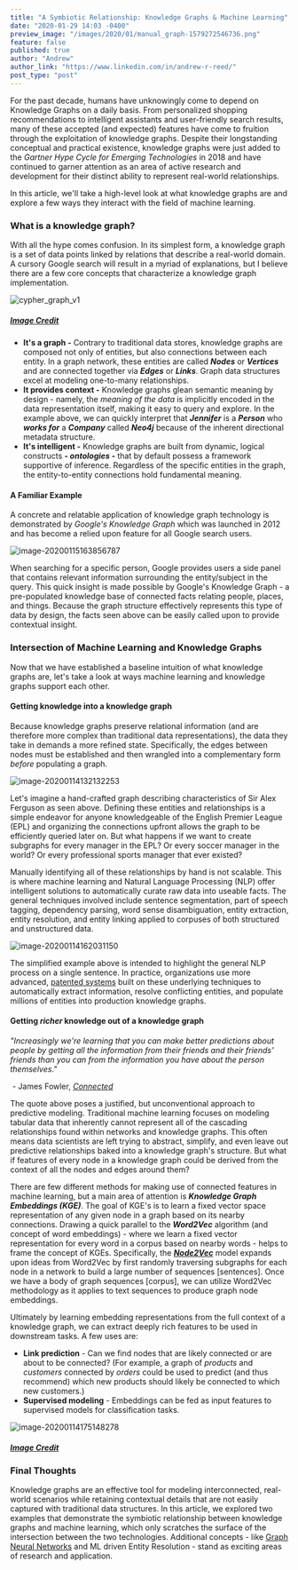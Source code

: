 ```yaml
---
title: "A Symbiotic Relationship: Knowledge Graphs & Machine Learning"
date: "2020-01-29 14:03 -0400"
preview_image: "/images/2020/01/manual_graph-1579272546736.png"
feature: false
published: true
author: "Andrew"
author_link: "https://www.linkedin.com/in/andrew-r-reed/"
post_type: "post"
---
```


For the past decade, humans have unknowingly come to depend on Knowledge Graphs on a daily basis. From personalized shopping recommendations to intelligent assistants and user-friendly search results, many of these accepted (and expected) features have come to fruition through the exploitation of knowledge graphs. Despite their longstanding conceptual and practical existence, knowledge graphs were just added to the *Gartner Hype Cycle for Emerging Technologies* in 2018 and have continued to garner attention as an area of active research and development for their distinct ability to represent real-world relationships.

In this article, we'll take a high-level look at what knowledge graphs are and explore a few ways they interact with the field of machine learning.

### What is a knowledge graph?

With all the hype comes confusion. In its simplest form, a knowledge graph is a set of data points linked by relations that describe a real-world domain. A cursory Google search will result in a myriad of explanations, but I believe there are a few core concepts that characterize a knowledge graph implementation. 

![cypher_graph_v1](/images/2020/01/cypher_graph-1579272372494.png)

##### [Image Credit](https://s3.amazonaws.com/dev.assets.neo4j.com/wp-content/uploads/cypher_graph_v1.jpg)

- **It's a graph -** Contrary to traditional data stores, knowledge graphs are composed not only of entities, but also connections between each entity. In a graph network, these entities are called ***Nodes*** or ***Vertices*** and are connected together via ***Edges*** or ***Links***. Graph data structures excel at modeling one-to-many relationships.
- **It provides context -** Knowledge graphs glean semantic meaning by design - namely, the *meaning of the data* is implicitly encoded in the data representation itself, making it easy to query and explore. In the example above, we can quickly interpret that ***Jennifer*** is a ***Person*** who ***works for*** a ***Company*** called ***Neo4j*** because of the inherent directional metadata structure.
- **It's intelligent -** Knowledge graphs are built from dynamic, logical constructs ***- ontologies -*** that by default possess a framework supportive of inference. Regardless of the specific entities in the graph, the entity-to-entity connections hold fundamental meaning.

#### A Familiar Example

A concrete and relatable application of knowledge graph technology is demonstrated by *Google's Knowledge Graph* which was launched in 2012 and has become a relied upon feature for all Google search users.

![image-20200115163856787](/images/2020/01/alex_ferguson-1579272142395.png)

When searching for a specific person, Google provides users a side panel that contains relevant information surrounding the entity/subject in the query. This quick insight is made possible by Google's Knowledge Graph - a pre-populated knowledge base of connected facts relating people, places, and things. Because the graph structure effectively represents this type of data by design, the facts seen above can be easily called upon to provide contextual insight.

### Intersection of Machine Learning and Knowledge Graphs

Now that we have established a baseline intuition of what knowledge graphs are, let's take a look at ways machine learning and knowledge graphs support each other.

#### Getting knowledge into a knowledge graph

Because knowledge graphs preserve relational information (and are therefore more complex than traditional data representations), the data they take in demands a more refined state. Specifically, the edges between nodes must be established and then wrangled into a complementary form *before* populating a graph. 

![image-20200114132132253](/images/2020/01/manual_graph-1579272546736.png)

Let's imagine a hand-crafted graph describing characteristics of Sir Alex Ferguson as seen above. Defining these entities and relationships is a simple endeavor for anyone knowledgeable of the English Premier League (EPL) and organizing the connections upfront allows the graph to be efficiently queried later on. But what happens if we want to create subgraphs for every manager in the EPL? Or every soccer manager in the world? Or every professional sports manager that ever existed?

Manually identifying all of these relationships by hand is not scalable. This is where machine learning and Natural Language Processing (NLP) offer intelligent solutions to automatically curate raw data into useable facts. The general techniques involved include sentence segmentation, part of speech tagging, dependency parsing, word sense disambiguation, entity extraction, entity resolution, and entity linking applied to corpuses of both structured and unstructured data.

![image-20200114162031150](/images/2020/01/joe_burrow-1579272452103.png)

The simplified example above is intended to highlight the general NLP process on a single sentence. In practice, organizations use more advanced, [patented systems](https://searchnewscentral.com/blog/2018/10/19/constucting-knowledge-bases-with-context-clouds/) built on these underlying techniques to automatically extract information, resolve conflicting entities, and populate millions of entities into production knowledge graphs.

#### Getting *richer* knowledge out of a knowledge graph

*"Increasingly we're learning that you can make better predictions about people by getting all the information from their friends and their friends' friends than you can from the information you have about the person themselves."*

​														- James Fowler, *[Connected](https://www.amazon.com/dp/B002OFVO5Y/)*

The quote above poses a justified, but unconventional approach to predictive modeling. Traditional machine learning focuses on modeling tabular data that inherently cannot represent all of the cascading relationships found within networks and knowledge graphs. This often means data scientists are left trying to abstract, simplify, and even leave out predictive relationships baked into a knowledge graph's structure. But what if features of every node in a knowledge graph could be derived from the context of all the nodes and edges around them?

There are few different methods for making use of connected features in machine learning, but a main area of attention is ***Knowledge Graph Embeddings (KGE)***. The goal of KGE's is to learn a fixed vector space representation of any given node in a graph based on its nearby connections. Drawing a quick parallel to the ***Word2Vec*** algorithm (and concept of word embeddings) - where we learn a fixed vector representation for every word in a corpus based on nearby words - helps to frame the concept of KGEs. Specifically, the ***[Node2Vec](https://snap.stanford.edu/node2vec/)*** model expands upon ideas from Word2Vec by first randomly traversing subgraphs for each node in a network to build a large number of sequences [sentences]. Once we have a body of graph sequences [corpus], we can utilize Word2Vec methodology as it applies to text sequences to produce graph node embeddings.

Ultimately by learning embedding representations from the full context of a knowledge graph, we can extract deeply rich features to be used in downstream tasks. A few uses are:

- **Link prediction** - Can we find nodes that are likely connected or are about to be connected? (For example, a graph of *products* and *customers* connected by *orders* could be used to predict (and thus recommend) which new products should likely be connected to which new customers.)
- **Supervised modeling** - Embeddings can be fed as input features to supervised models for classification tasks.

![image-20200114175148278](/images/2020/01/better_ml-1579272303642.png)

##### [Image Credit](https://go.neo4j.com/rs/710-RRC-335/images/Neo4j-ai-graph-technology-white-paper-EN-US.pdf?_ga=2.7474418.156179876.1578945914-1645584309.1578945914)

### Final Thoughts

Knowledge graphs are an effective tool for modeling interconnected, real-world scenarios while retaining contextual details that are not easily captured with traditional data structures. In this article, we explored two examples that demonstrate the symbiotic relationship between knowledge graphs and machine learning, which only scratches the surface of the intersection between the two technologies. Additional concepts - like [Graph Neural Networks](https://blog.fastforwardlabs.com/newsletters/2019-10-24-client.html) and ML driven Entity Resolution - stand as exciting areas of research and application.